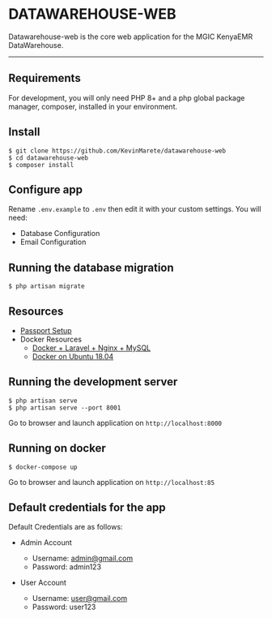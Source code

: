 # DATAWAREHOUSE-WEB

Datawarehouse-web is the core web application for the MGIC KenyaEMR DataWarehouse.

---

## Requirements

For development, you will only need PHP 8+ and a php global package manager, composer, installed in your environment.

## Install

    $ git clone https://github.com/KevinMarete/datawarehouse-web
    $ cd datawarehouse-web
    $ composer install

## Configure app

Rename `.env.example` to `.env` then edit it with your custom settings. You will need:

-   Database Configuration
-   Email Configuration

## Running the database migration

    $ php artisan migrate

## Resources

-   [Passport Setup](https://stackoverflow.com/questions/39414956/laravel-passport-key-path-oauth-public-key-does-not-exist-or-is-not-readable)
-   Docker Resources
    -   [Docker + Laravel + Nginx + MySQL](https://www.digitalocean.com/community/tutorials/how-to-set-up-laravel-nginx-and-mysql-with-docker-compose)
    -   [Docker on Ubuntu 18.04](https://www.digitalocean.com/community/tutorials/how-to-containerize-a-laravel-application-for-development-with-docker-compose-on-ubuntu-18-04)

## Running the development server

    $ php artisan serve
    $ php artisan serve --port 8001

Go to browser and launch application on `http://localhost:8000`

## Running on docker

    $ docker-compose up

Go to browser and launch application on `http://localhost:85`

## Default credentials for the app

Default Credentials are as follows:

-   Admin Account
    - Username: admin@gmail.com 
    - Password: admin123

-   User Account
    -   Username: user@gmail.com 
    -   Password: user123